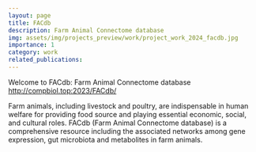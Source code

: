 ```yaml
---
layout: page
title: FACdb
description: Farm Animal Connectome database
img: assets/img/projects_preview/work/project_work_2024_facdb.jpg
importance: 1
category: work
related_publications: 
---
```


Welcome to FACdb: Farm Animal Connectome database <a href="http://122.224.251.240:2023/FACdb/" target="_blank">http://compbiol.top:2023/FACdb/</a>

Farm animals, including livestock and poultry, are indispensable in human welfare for providing food source and playing essential economic, social, and cultural roles. FACdb (Farm Animal Connectome database) is a comprehensive resource including the associated networks among gene expression, gut microbiota and metabolites in farm animals.
